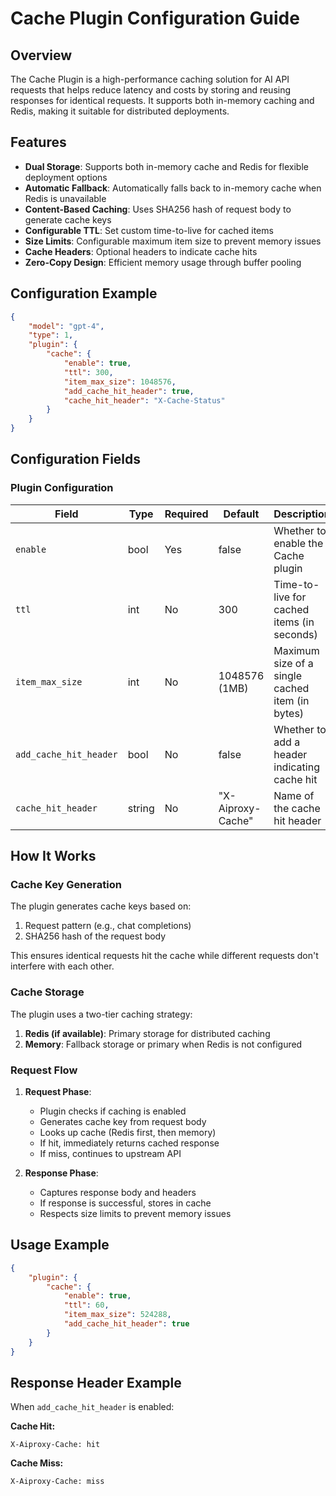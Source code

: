 # Cache Plugin Configuration Guide

## Overview

The Cache Plugin is a high-performance caching solution for AI API requests that helps reduce latency and costs by storing and reusing responses for identical requests. It supports both in-memory caching and Redis, making it suitable for distributed deployments.

## Features

- **Dual Storage**: Supports both in-memory cache and Redis for flexible deployment options
- **Automatic Fallback**: Automatically falls back to in-memory cache when Redis is unavailable
- **Content-Based Caching**: Uses SHA256 hash of request body to generate cache keys
- **Configurable TTL**: Set custom time-to-live for cached items
- **Size Limits**: Configurable maximum item size to prevent memory issues
- **Cache Headers**: Optional headers to indicate cache hits
- **Zero-Copy Design**: Efficient memory usage through buffer pooling

## Configuration Example

```json
{
    "model": "gpt-4",
    "type": 1,
    "plugin": {
        "cache": {
            "enable": true,
            "ttl": 300,
            "item_max_size": 1048576,
            "add_cache_hit_header": true,
            "cache_hit_header": "X-Cache-Status"
        }
    }
}
```

## Configuration Fields

### Plugin Configuration

| Field | Type | Required | Default | Description |
|-------|------|----------|---------|-------------|
| `enable` | bool | Yes | false | Whether to enable the Cache plugin |
| `ttl` | int | No | 300 | Time-to-live for cached items (in seconds) |
| `item_max_size` | int | No | 1048576 (1MB) | Maximum size of a single cached item (in bytes) |
| `add_cache_hit_header` | bool | No | false | Whether to add a header indicating cache hit |
| `cache_hit_header` | string | No | "X-Aiproxy-Cache" | Name of the cache hit header |

## How It Works

### Cache Key Generation

The plugin generates cache keys based on:

1. Request pattern (e.g., chat completions)
2. SHA256 hash of the request body

This ensures identical requests hit the cache while different requests don't interfere with each other.

### Cache Storage

The plugin uses a two-tier caching strategy:

1. **Redis (if available)**: Primary storage for distributed caching
2. **Memory**: Fallback storage or primary when Redis is not configured

### Request Flow

1. **Request Phase**:
   - Plugin checks if caching is enabled
   - Generates cache key from request body
   - Looks up cache (Redis first, then memory)
   - If hit, immediately returns cached response
   - If miss, continues to upstream API

2. **Response Phase**:
   - Captures response body and headers
   - If response is successful, stores in cache
   - Respects size limits to prevent memory issues

## Usage Example

```json
{
    "plugin": {
        "cache": {
            "enable": true,
            "ttl": 60,
            "item_max_size": 524288,
            "add_cache_hit_header": true
        }
    }
}
```

## Response Header Example

When `add_cache_hit_header` is enabled:

**Cache Hit:**

```
X-Aiproxy-Cache: hit
```

**Cache Miss:**

```
X-Aiproxy-Cache: miss
```
